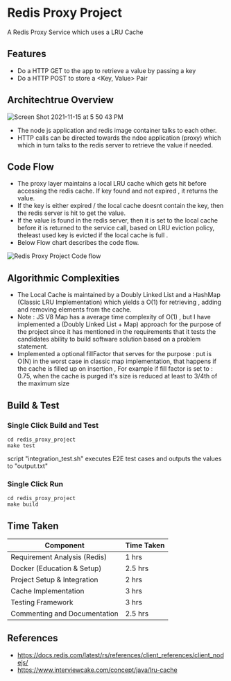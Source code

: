 # Redis Proxy Project

A Redis Proxy Service which uses a LRU Cache

## Features

- Do a HTTP GET to the app to retrieve a value by passing a key
- Do a HTTP POST to store a <Key, Value> Pair

## Architechtrue Overview

![Screen Shot 2021-11-15 at 5 50 43 PM](https://user-images.githubusercontent.com/93060191/141865190-58ed9715-076f-43a2-8de7-f64fb436b732.png)

- The node js application and redis image container talks to each other.
- HTTP calls can be directed towards the ndoe application (proxy) which  which in turn talks to the redis server to retrieve the value if needed.


## Code Flow

- The proxy layer maintains a local LRU cache which gets hit before accessing the redis cache. If key found and not expired , it returns the value.
- If the key is either expired / the local cache doesnt contain the key, then the redis server is hit to get the value.
- If the value is found in the redis server, then it is set to the local cache before it is returned to the service call, based on LRU eviction policy, theleast used key is evicted if the local cache is full . 
- Below Flow chart describes the code flow.

![Redis Proxy Project Code flow](https://user-images.githubusercontent.com/93060191/141868801-9dd18d67-13f8-44c0-8a51-37e54a394573.jpeg)


## Algorithmic Complexities 

- The Local Cache is maintained by a Doubly Linked List and a HashMap (Classic LRU Implementation) which yields a O(1) for retrieving , adding and removing elements from the cache. 
- Note : JS V8 Map has a average time complexity of O(1) , but I have implemented a (Doubly Linked List + Map) approach for the purpose of the project since it has mentioned in the requirements that it tests the candidates ability to build software solution based on a problem statement. 
- Implemented a optional fillFactor that serves for the purpose : put is O(N) in the worst case in classic map implementation, that happens if the cache is filled up on insertion , For example if fill factor is set to : 0.75, when the cache is purged it's size is reduced at least to 3/4th of the maximum size


## Build & Test

### Single Click Build and Test
```
cd redis_proxy_project
make test
```
script "integration_test.sh" executes E2E test cases and outputs the values to "output.txt"

### Single Click Run
```
cd redis_proxy_project
make build
```

## Time Taken

Component | Time Taken |
--- | --- | 
Requirement Analysis (Redis)   | 1 hrs | 
Docker (Education & Setup)    | 2.5 hrs | 
Project Setup & Integration | 2 hrs |
Cache Implementation | 3 hrs |
Testing Framework    | 3 hrs |
Commenting and Documentation | 2.5 hrs |

## References

- https://docs.redis.com/latest/rs/references/client_references/client_nodejs/
- https://www.interviewcake.com/concept/java/lru-cache

